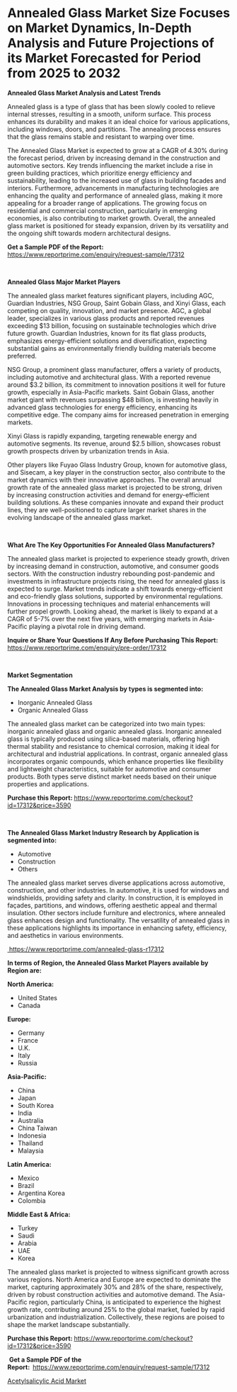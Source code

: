 <p><h1>Annealed Glass Market Size Focuses on Market Dynamics, In-Depth Analysis and Future Projections of its Market Forecasted for Period from 2025 to 2032</h1></p><p><strong>Annealed Glass Market Analysis and Latest Trends</strong></p>
<p><p>Annealed glass is a type of glass that has been slowly cooled to relieve internal stresses, resulting in a smooth, uniform surface. This process enhances its durability and makes it an ideal choice for various applications, including windows, doors, and partitions. The annealing process ensures that the glass remains stable and resistant to warping over time.</p><p>The Annealed Glass Market is expected to grow at a CAGR of 4.30% during the forecast period, driven by increasing demand in the construction and automotive sectors. Key trends influencing the market include a rise in green building practices, which prioritize energy efficiency and sustainability, leading to the increased use of glass in building facades and interiors. Furthermore, advancements in manufacturing technologies are enhancing the quality and performance of annealed glass, making it more appealing for a broader range of applications. The growing focus on residential and commercial construction, particularly in emerging economies, is also contributing to market growth. Overall, the annealed glass market is positioned for steady expansion, driven by its versatility and the ongoing shift towards modern architectural designs.</p></p>
<p><strong>Get a Sample PDF of the Report:&nbsp;</strong> <a href="https://www.reportprime.com/enquiry/request-sample/17312?utm_campaign=1197&utm_medium=2&utm_source=Github&utm_content=ia&utm_term=18032025&utm_id=annealed-glass">https://www.reportprime.com/enquiry/request-sample/17312</a></p>
<p>&nbsp;</p>
<p><strong>Annealed Glass Major Market Players</strong></p>
<p><p>The annealed glass market features significant players, including AGC, Guardian Industries, NSG Group, Saint Gobain Glass, and Xinyi Glass, each competing on quality, innovation, and market presence. AGC, a global leader, specializes in various glass products and reported revenues exceeding $13 billion, focusing on sustainable technologies which drive future growth. Guardian Industries, known for its flat glass products, emphasizes energy-efficient solutions and diversification, expecting substantial gains as environmentally friendly building materials become preferred.</p><p>NSG Group, a prominent glass manufacturer, offers a variety of products, including automotive and architectural glass. With a reported revenue around $3.2 billion, its commitment to innovation positions it well for future growth, especially in Asia-Pacific markets. Saint Gobain Glass, another market giant with revenues surpassing $48 billion, is investing heavily in advanced glass technologies for energy efficiency, enhancing its competitive edge. The company aims for increased penetration in emerging markets.</p><p>Xinyi Glass is rapidly expanding, targeting renewable energy and automotive segments. Its revenue, around $2.5 billion, showcases robust growth prospects driven by urbanization trends in Asia.</p><p>Other players like Fuyao Glass Industry Group, known for automotive glass, and Sisecam, a key player in the construction sector, also contribute to the market dynamics with their innovative approaches. The overall annual growth rate of the annealed glass market is projected to be strong, driven by increasing construction activities and demand for energy-efficient building solutions. As these companies innovate and expand their product lines, they are well-positioned to capture larger market shares in the evolving landscape of the annealed glass market.</p></p>
<p>&nbsp;</p>
<p><strong>What Are The Key Opportunities For Annealed Glass Manufacturers?</strong></p>
<p><p>The annealed glass market is projected to experience steady growth, driven by increasing demand in construction, automotive, and consumer goods sectors. With the construction industry rebounding post-pandemic and investments in infrastructure projects rising, the need for annealed glass is expected to surge. Market trends indicate a shift towards energy-efficient and eco-friendly glass solutions, supported by environmental regulations. Innovations in processing techniques and material enhancements will further propel growth. Looking ahead, the market is likely to expand at a CAGR of 5-7% over the next five years, with emerging markets in Asia-Pacific playing a pivotal role in driving demand.</p></p>
<p><strong>Inquire or Share Your Questions If Any Before Purchasing This Report:</strong> <a href="https://www.reportprime.com/enquiry/pre-order/17312?utm_campaign=1197&utm_medium=2&utm_source=Github&utm_content=ia&utm_term=18032025&utm_id=annealed-glass">https://www.reportprime.com/enquiry/pre-order/17312</a></p>
<p>&nbsp;</p>
<p><strong>Market Segmentation</strong></p>
<p><strong>The Annealed Glass Market Analysis by types is segmented into:</strong></p>
<p><ul><li>Inorganic Annealed Glass</li><li>Organic Annealed Glass</li></ul></p>
<p><p>The annealed glass market can be categorized into two main types: inorganic annealed glass and organic annealed glass. Inorganic annealed glass is typically produced using silica-based materials, offering high thermal stability and resistance to chemical corrosion, making it ideal for architectural and industrial applications. In contrast, organic annealed glass incorporates organic compounds, which enhance properties like flexibility and lightweight characteristics, suitable for automotive and consumer products. Both types serve distinct market needs based on their unique properties and applications.</p></p>
<p><strong>Purchase this Report:&nbsp;</strong><a href="https://www.reportprime.com/checkout?id=17312&price=3590&utm_campaign=1197&utm_medium=2&utm_source=Github&utm_content=ia&utm_term=18032025&utm_id=annealed-glass">https://www.reportprime.com/checkout?id=17312&price=3590</a></p>
<p>&nbsp;</p>
<p><strong>The Annealed Glass Market Industry Research by Application is segmented into:</strong></p>
<p><ul><li>Automotive</li><li>Construction</li><li>Others</li></ul></p>
<p><p>The annealed glass market serves diverse applications across automotive, construction, and other industries. In automotive, it is used for windows and windshields, providing safety and clarity. In construction, it is employed in façades, partitions, and windows, offering aesthetic appeal and thermal insulation. Other sectors include furniture and electronics, where annealed glass enhances design and functionality. The versatility of annealed glass in these applications highlights its importance in enhancing safety, efficiency, and aesthetics in various environments.</p></p>
<p><a href="https://www.reportprime.com/annealed-glass-r17312?utm_campaign=1197&utm_medium=2&utm_source=Github&utm_content=ia&utm_term=18032025&utm_id=annealed-glass">&nbsp;https://www.reportprime.com/annealed-glass-r17312</a></p>
<p><strong>In terms of Region, the Annealed Glass Market Players available by Region are:</strong></p>
<p>
    <p> <strong> North America: </strong>
        <ul>
            <li>United States</li>
            <li>Canada</li>
        </ul>
        </p> 
    <p> <strong> Europe: </strong>
        <ul>
            <li>Germany</li>
            <li>France</li>
            <li>U.K.</li>
            <li>Italy</li>
            <li>Russia</li>
        </ul>
        </p> 
    <p> <strong> Asia-Pacific: </strong>
        <ul>
            <li>China</li>
            <li>Japan</li>
            <li>South Korea</li>
            <li>India</li>
            <li>Australia</li>
            <li>China Taiwan</li>
            <li>Indonesia</li>
            <li>Thailand</li>
            <li>Malaysia</li>
        </ul>
        </p> 
    <p> <strong> Latin America: </strong>
        <ul>
            <li>Mexico</li>
            <li>Brazil</li>
            <li>Argentina Korea</li>
            <li>Colombia</li>
        </ul>
        </p> 
    <p> <strong> Middle East & Africa: </strong>
        <ul>
            <li>Turkey</li>
            <li>Saudi</li>
            <li>Arabia</li>
            <li>UAE</li>
            <li>Korea</li>
        </ul>
    </p>
    </p>
<p><p>The annealed glass market is projected to witness significant growth across various regions. North America and Europe are expected to dominate the market, capturing approximately 30% and 28% of the share, respectively, driven by robust construction activities and automotive demand. The Asia-Pacific region, particularly China, is anticipated to experience the highest growth rate, contributing around 25% to the global market, fueled by rapid urbanization and industrialization. Collectively, these regions are poised to shape the market landscape substantially.</p></p>
<p><strong>Purchase this Report: </strong><a href="https://www.reportprime.com/checkout?id=17312&price=3590&utm_campaign=1197&utm_medium=2&utm_source=Github&utm_content=ia&utm_term=18032025&utm_id=annealed-glass">https://www.reportprime.com/checkout?id=17312&price=3590</a></p>
<p>&nbsp;<strong>Get a Sample PDF of the Report:&nbsp;&nbsp;</strong><a href="https://www.reportprime.com/enquiry/request-sample/17312?utm_campaign=1197&utm_medium=2&utm_source=Github&utm_content=ia&utm_term=18032025&utm_id=annealed-glass">https://www.reportprime.com/enquiry/request-sample/17312</a></p>
<p><strong></strong></p>
<p><p><a href="https://github.com/prosalinda88/Market-Research-Report-List-7/blob/main/acetylsalicylic-acid-market.md?utm_campaign=1197&utm_medium=2&utm_source=Github&utm_content=ia&utm_term=18032025&utm_id=annealed-glass">Acetylsalicylic Acid Market</a></p></p>